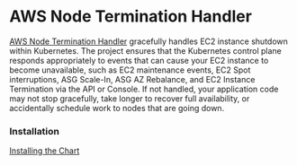 # AWS Node Termination Handler

[AWS Node Termination Handler](https://github.com/aws/aws-node-termination-handler) gracefully handles EC2 instance shutdown within Kubernetes. The project ensures that the Kubernetes control plane responds appropriately to events that can cause your EC2 instance to become unavailable, such as EC2 maintenance events, EC2 Spot interruptions, ASG Scale-In, ASG AZ Rebalance, and EC2 Instance Termination via the API or Console. If not handled, your application code may not stop gracefully, take longer to recover full availability, or accidentally schedule work to nodes that are going down.

### Installation

[Installing the Chart](https://github.com/aws/aws-node-termination-handler/tree/main/config/helm/aws-node-termination-handler#installing-the-chart)
